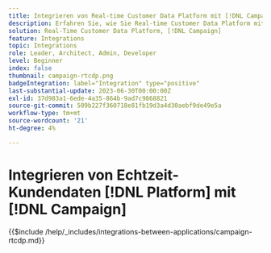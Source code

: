 ```yaml
---
title: Integrieren von Real-time Customer Data Platform mit [!DNL Campaign]
description: Erfahren Sie, wie Sie Real-time Customer Data Platform mit [!DNL Campaign] integrieren.
solution: Real-Time Customer Data Platform, [!DNL Campaign]
feature: Integrations
topic: Integrations
role: Leader, Architect, Admin, Developer
level: Beginner
index: false
thumbnail: campaign-rtcdp.png
badgeIntegration: label="Integration" type="positive"
last-substantial-update: 2023-06-30T00:00:00Z
exl-id: 37d983a1-6ede-4a35-864b-9ad7c9868821
source-git-commit: 509b227f360718e81fb19d3a4d30aebf9de49e5a
workflow-type: tm+mt
source-wordcount: '21'
ht-degree: 4%

---
```


# Integrieren von Echtzeit-Kundendaten [!DNL Platform] mit [!DNL Campaign]

{{$include /help/_includes/integrations-between-applications/campaign-rtcdp.md}}
